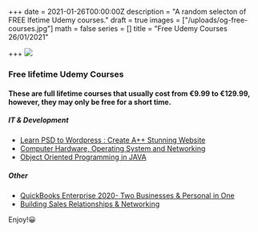 +++
date = 2021-01-26T00:00:00Z
description = "A random selecton of FREE lfetime Udemy courses."
draft = true
images = ["/uploads/og-free-courses.jpg"]
math = false
series = []
title = "Free Udemy Courses 26/01/2021"

+++
![](/uploads/og-free-courses.jpg)

### Free lifetime Udemy Courses

#### These are full lifetime courses that usually cost from €9.99 to €129.99, however, they may only be free for a short time.

##### IT & Development

* [Learn PSD to Wordpress : Create A++ Stunning Website](https://www.udemy.com/course/psd-to-wordpress-elementor/?ranMID=39197&ranEAID=TnL5HPStwNw&ranSiteID=TnL5HPStwNw-kDo5LCJoFnqnGumtRSvp1g&LSNPUBID=TnL5HPStwNw&utm_source=aff-campaign&utm_medium=udemyads&couponCode=FRIENDS)
* [Computer Hardware, Operating System and Networking](https://www.udemy.com/course/computer-hardware-operating-system-and-networking-r/?ranMID=39197&ranEAID=TnL5HPStwNw&ranSiteID=TnL5HPStwNw-Nl3h8ZpJWdsvTMXVof2Udg&LSNPUBID=TnL5HPStwNw&utm_source=aff-campaign&utm_medium=udemyads&couponCode=COMETJHNEFREE)
* [Object Oriented Programming in JAVA](https://www.udemy.com/course/object-oriented-programming-in-java/)

##### Other

* [QuickBooks Enterprise 2020- Two Businesses & Personal in One](udemy.com/course/quickbooks-enterprise-2020-two-businesses-personal-in-one/?ranMID=39197&ranEAID=TnL5HPStwNw&ranSiteID=TnL5HPStwNw-wgAL.aAvv9H4aW5em5231w&LSNPUBID=TnL5HPStwNw&utm_source=aff-campaign&utm_medium=udemyads&couponCode=9523349A9230B90E942E)
* [Building Sales Relationships & Networking](https://www.udemy.com/course/building-sales-relationships-networking/?ranMID=39197&ranEAID=TnL5HPStwNw&ranSiteID=TnL5HPStwNw-9c6RXI9tZD0ethYg_PFLeA&LSNPUBID=TnL5HPStwNw&utm_source=aff-campaign&utm_medium=udemyads&couponCode=JANUARY2021)

Enjoy!😀